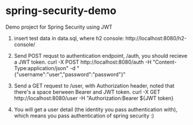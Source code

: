 # spring-security-demo
Demo project for Spring Security using JWT

1. insert test data in data.sql, where h2 console: 
	http://localhost:8080/h2-console/

2. Send POST requst to authentication endpoint, /auth, you should recieve a JWT token.
	curl -X POST http://localhost:8080/auth -H "Content-Type:application/json" -d "{\"username\":\"user\",\"password\":\"password\"}"
	
3. Send a GET request to /user, with Authorization header, noted that there's a space berween Bearer and JWT token.
	curl -X GET http://localhost:8080/user -H "Authorization:Bearer ${JWT token}
	
4. You will get a user detail (the identity you pass authentication with), which means you pass authentication of spring security :) 
